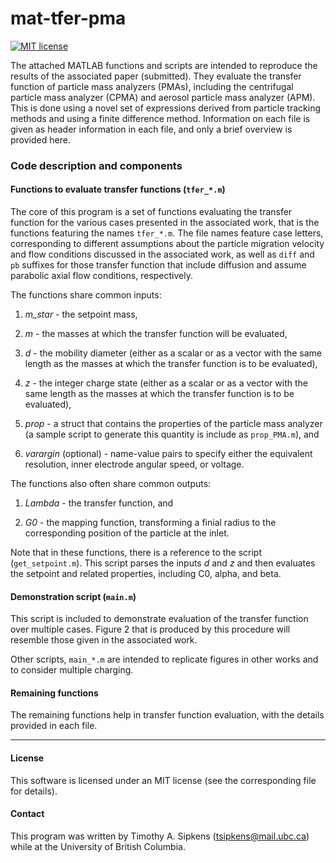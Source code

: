 # mat-tfer-pma

[![MIT license](https://img.shields.io/badge/License-MIT-blue.svg)](https://lbesson.mit-license.org/)

The attached MATLAB functions and scripts are intended to reproduce the 
results of the associated paper (submitted). They evaluate the transfer 
function of  particle mass analyzers (PMAs), including the centrifugal 
particle mass analyzer (CPMA) and aerosol particle mass analyzer (APM). 
This is done using a novel set of expressions derived from particle 
tracking methods and using a finite difference method. Information on 
each file is given as header information in each file, and only a brief
overview is provided here.


### Code description and components

#### Functions to evaluate transfer functions (`tfer_*.m`)

The core of this program is a set of functions evaluating the transfer
function for the various cases presented in the associated work, that is
the functions featuring the names `tfer_*.m`. The file names feature case
letters, corresponding to different assumptions about the particle
migration velocity and flow conditions discussed in the associated work,
as well as `diff` and `pb` suffixes for those transfer function that
include diffusion and assume parabolic axial flow conditions, respectively.

The functions share common inputs:

1. *m_star* - the setpoint mass,

2. *m* - the masses at which the transfer function will be evaluated,

3. *d* - the mobility diameter (either as a scalar or as a vector with the
  same length as the masses at which the transfer function is to be
  evaluated),

4. *z* - the integer charge state (either as a scalar or as a vector with the
  same length as the masses at which the transfer function is to be
  evaluated),

5. *prop* - a struct that contains the properties of the particle mass analyzer
  (a sample script to generate this quantity is include as `prop_PMA.m`), and

6. *varargin* (optional) - name-value pairs to specify either the equivalent
  resolution, inner electrode angular speed, or voltage.

The functions also often share common outputs:

1. *Lambda* - the transfer function, and

2. *G0* - the mapping function, transforming a finial radius to the
corresponding position of the particle at the inlet.

Note that in these functions, there is a reference to the script
(`get_setpoint.m`). This script parses the inputs *d* and *z* and then
evaluates the setpoint and related properties, including C0, alpha, and beta.


#### Demonstration script (`main.m`)

This script is included to demonstrate evaluation of the transfer function
over multiple cases. Figure 2 that is produced by this procedure will
resemble those given in the associated work. 

Other scripts, `main_*.m` are intended to replicate figures in other 
works and to consider multiple charging. 


#### Remaining functions

The remaining functions help in transfer function evaluation, with the
details provided in each file.

----------------------------------------------------------------------

#### License

This software is licensed under an MIT license (see the corresponding file
for details).


#### Contact

This program was written by Timothy A. Sipkens
([tsipkens@mail.ubc.ca](mailto:tsipkens@mail.ubc.ca)) while at the
University of British Columbia.
